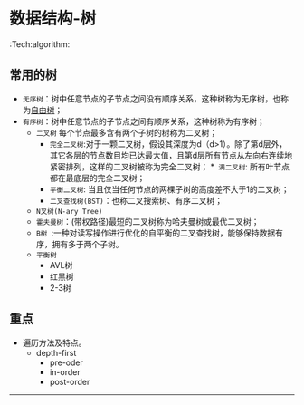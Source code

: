 # 数据结构-树 
:Tech:algorithm:

## 常用的树
* `无序树`：树中任意节点的子节点之间没有顺序关系，这种树称为无序树，也称为[自由树](https://zh.wikipedia.org/wiki/自由树)；
* `有序树`：树中任意节点的子节点之间有顺序关系，这种树称为有序树；
  * `二叉树`
    每个节点最多含有两个子树的树称为二叉树；
    * `完全二叉树`:对于一颗二叉树，假设其深度为d（d>1）。除了第d层外，其它各层的节点数目均已达最大值，且第d层所有节点从左向右连续地紧密排列，这样的二叉树被称为完全二叉树；
      *` 满二叉树`: 所有叶节点都在最底层的完全二叉树；
    * `平衡二叉树`: 当且仅当任何节点的两棵子树的高度差不大于1的二叉树；
    * `二叉查找树(BST)`：也称二叉搜索树、有序二叉树；
  * `N叉树(N-ary Tree)`
  * `霍夫曼树`：(带权路径)最短的二叉树称为哈夫曼树或最优二叉树；
  * `B树 `:一种对读写操作进行优化的自平衡的二叉查找树，能够保持数据有序，拥有多于两个子树。
  * `平衡树`
    * AVL树
    * 红黑树
    * 2-3树

## 重点
* 遍历方法及特点。
  * depth-first
    * pre-oder
    * in-order
    * post-order

----

[平衡树wiki]: https://zh.wikipedia.org/wiki/%E5%B9%B3%E8%A1%A1%E6%A0%91
[二叉搜索树wiki]: https://zh.wikipedia.org/wiki/排序二元樹
[满二叉树]: https://zh.wikipedia.org/wiki/满二叉树
[霍夫曼树]: https://zh.wikipedia.org/wiki/霍夫曼树
[B树]: https://zh.wikipedia.org/wiki/B树
[常用数据结构总结]: https://www.freecodecamp.org/news/the-top-data-structures-you-should-know-for-your-next-coding-interview-36af0831f5e3/
